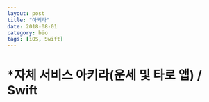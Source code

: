 ```yaml
---
layout: post
title: "아키라"
date: 2018-08-01
category: bio
tags: [iOS, Swift]
---
```

# *자체 서비스 아키라(운세 및 타로 앱) / Swift
<!-- more -->